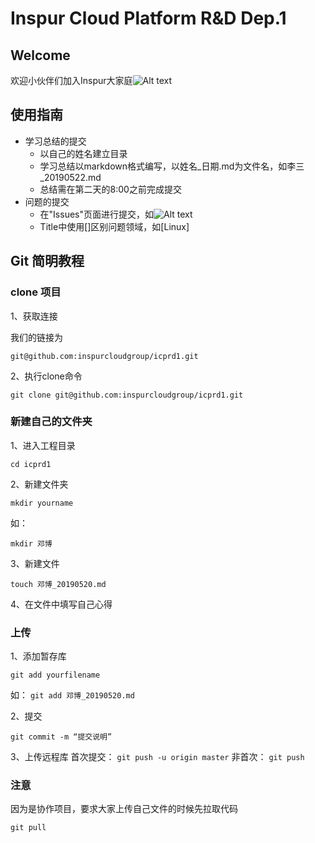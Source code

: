 # Inspur Cloud Platform R&D Dep.1

## Welcome
欢迎小伙伴们加入Inspur大家庭![Alt text](部门介绍.png)

## 使用指南

* 学习总结的提交
  * 以自己的姓名建立目录
  * 学习总结以markdown格式编写，以姓名_日期.md为文件名，如李三_20190522.md
  * 总结需在第二天的8:00之前完成提交
* 问题的提交
  * 在"Issues"页面进行提交，如![Alt text](new_issue.png)
  * Title中使用[]区别问题领域，如[Linux]

## Git 简明教程
### clone 项目
1、获取连接

我们的链接为

`git@github.com:inspurcloudgroup/icprd1.git`

2、执行clone命令

`git clone git@github.com:inspurcloudgroup/icprd1.git`


### 新建自己的文件夹

1、进入工程目录

`cd icprd1`

2、新建文件夹

`mkdir yourname`

如：

`mkdir 邓博`

3、新建文件

`touch 邓博_20190520.md`

4、在文件中填写自己心得

### 上传

1、添加暂存库

`git add yourfilename`

如：
`git add 邓博_20190520.md`

2、提交

`git commit -m “提交说明”`

3、上传远程库
首次提交：
`git push -u origin master`
非首次：
`git push`

### 注意

因为是协作项目，要求大家上传自己文件的时候先拉取代码

`git pull`
